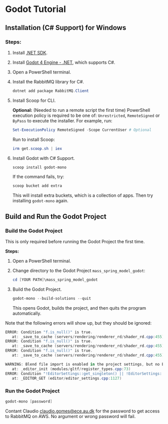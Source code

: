 # Godot Tutorial

## Installation (C# Support) for Windows


### Steps: 

1. Install [.NET SDK](https://dotnet.microsoft.com/en-us/download).
2. Install [Godot 4 Engine - .NET](https://godotengine.org/download/windows/), which supports C#.
3. Open a PowerShell terminal.
4. Install the RabbitMQ library for C#.
   ```powershell
   dotnet add package RabbitMQ.Client
   ```
5. Install Scoop for CLI.
   
   **Optional:** (Needed to run a remote script the first time)
    PowerShell execution policy is required to be one of: `Unrestricted`, `RemoteSigned` or `ByPass` to execute the installer. For example, run:

    ```powershell
    Set-ExecutionPolicy RemoteSigned -Scope CurrentUser # Optional
    ```
   Run to install Scoop:
    ```powershell
    irm get.scoop.sh | iex
    ```
6. Install Godot with C# Support.
   ```powershell
   scoop install godot-mono
   ```
   If the command fails, try:
     ```powershell
     scoop bucket add extra
     ```
     This will install extra buckets, which is a collection of apps. 
     Then try installing `godot-mono` again.

## Build and Run the Godot Project

### Build the Godot Project 
This is only required before running the Godot Project the first time. 

**Steps:**
1. Open a PowerShell terminal.
2. Change directory to the Godot Project `mass_spring_model_godot`:
   ```powershell
   cd [YOUR PATH]\mass_spring_model_godot
   ```
3. Build the Godot Project.
   ```powershell
   godot-mono --build-solutions --quit
   ```

   This opens Godot, builds the project, and then quits the program automatically. 

Note that the following errors will show up, but they should be ignored: 

```powershell
ERROR: Condition "f.is_null()" is true.
   at: _save_to_cache (servers/rendering/renderer_rd/shader_rd.cpp:455)
ERROR: Condition "f.is_null()" is true.
   at: _save_to_cache (servers/rendering/renderer_rd/shader_rd.cpp:455)
ERROR: Condition "f.is_null()" is true.
   at: _save_to_cache (servers/rendering/renderer_rd/shader_rd.cpp:455)

WARNING: Blend file import is enabled in the project settings, but no Blender path is configured in the editor settings. Blend files will not be imported.
   at: _editor_init (modules/gltf/register_types.cpp:73)
ERROR: Condition "!EditorSettings::get_singleton() || !EditorSettings::get_singleton()->has_setting(p_setting)" is true. Returning: Variant()
   at: _EDITOR_GET (editor/editor_settings.cpp:1127)
```

### Run the Godot Project

```powershell
godot-mono [password]
```

Contant Claudio claudio.gomes@ece.au.dk for the password to get access to RabbitMQ on AWS. No argument or wrong password will fail.